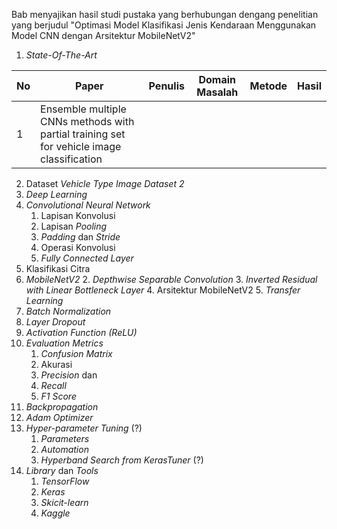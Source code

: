 Bab menyajikan hasil studi pustaka yang berhubungan dengang penelitian yang berjudul "Optimasi Model Klasifikasi Jenis Kendaraan Menggunakan Model CNN dengan Arsitektur MobileNetV2"
1. *State-Of-The-Art*

| No  | Paper                                                                                     | Penulis | Domain Masalah | Metode | Hasil |
| --- | ----------------------------------------------------------------------------------------- | ------- | -------------- | ------ | ----- |
| 1   | Ensemble multiple CNNs methods with partial training set for vehicle image classification |         |                |        |       |

2. Dataset *Vehicle Type Image Dataset 2*
3. *Deep Learning*
4. *Convolutional Neural Network*
	1. Lapisan Konvolusi
	2. Lapisan *Pooling*
	3. *Padding* dan *Stride*
	4. Operasi Konvolusi
	5. *Fully Connected Layer*
5. Klasifikasi Citra
6. *MobileNetV2*
	2. *Depthwise Separable Convolution*
	3. *Inverted Residual with Linear Bottleneck Layer*
	4. Arsitektur MobileNetV2
	5. *Transfer Learning*
7. *Batch Normalization* 
8. *Layer Dropout*
9. *Activation Function (ReLU)*
10. *Evaluation Metrics*
	1. *Confusion Matrix*
	2. Akurasi
	3. *Precision* dan
	4. *Recall*
	5. *F1 Score*
11. *Backpropagation*
12. *Adam Optimizer*
13. *Hyper-parameter Tuning* (?)
	1. *Parameters*
	2. *Automation*
	3. *Hyperband Search from KerasTuner* (?)
14. *Library* dan *Tools*
	1. *TensorFlow*
	2. *Keras*
	3. *Skicit-learn*
	4. *Kaggle*